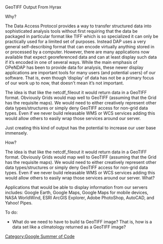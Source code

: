 GeoTIFF Output From Hyrax

Why?

The Data Access Protocol provides a way to transfer structured data into
sophisticated analysis tools without first requiring that the data be
packaged in particular format like TIFF which is so specialized it can
only be practically used for a limited set of purposes. Instead DAP uses
a very general self-describing format that can encode virtually anything
stored in or processed by a computer. However, there are many
applications now available that expect georeferenced data and can at
least display such data if it’s encoded in one of several ways. While
the main emphasis of OPeNDAP has been to provide data for analysis,
these newer display applications are important tools for many users (and
potential users) of our software. That is, even though ‘display’ of data
has not be a primary focus of our work up to now, that doesn't mean it’s
not important.

The idea is that like the netcdf_fileout it would return data in a
GeoTIFF format. Obviously Grids would map well to GeoTIFF (assuming that
the Grid has the requisite maps). We would need to either creatively
represent other data types/structures or simply deny GeoTIFF access for
non-grid data types. Even if we never build releasable WMS or WCS
services adding this would allow others to easily wrap those services
around our server.

Just creating this kind of output has the potential to increase our user
base immensely.

How?

The idea is that like the netcdf_fileout it would return data in a
GeoTIFF format. Obviously Grids would map well to GeoTIFF (assuming that
the Grid has the requisite maps). We would need to either creatively
represent other data types/structures or simply deny GeoTIFF access for
non-grid data types. Even if we never build releasable WMS or WCS
services adding this would allow others to easily wrap those services
around our server. What?

Applications that would be able to display information from our servers
includes: Google Earth, Google Maps, Google Maps for mobile devices,
NASA WorldWind, ESRI ArcGIS Explorer, Adobe PhotoShop, AutoCAD, and
Yahoo! Pipes.

To do:

- What do we need to have to build ta GeoTIFF image? That is, how is a
  data set like a climatology returned as a GeoTIFF image?

[Category:Google Summer of
Code](Category:Google_Summer_of_Code "wikilink")